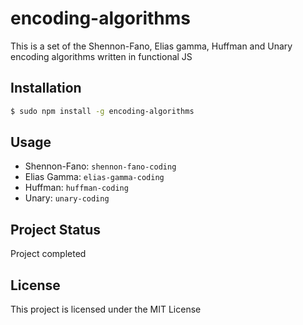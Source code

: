 # encoding-algorithms
This is a set of the Shennon-Fano, Elias gamma, Huffman and Unary encoding algorithms written in functional JS

## Installation
```sh
$ sudo npm install -g encoding-algorithms
```

## Usage
* Shennon-Fano: `shennon-fano-coding`
* Elias Gamma: `elias-gamma-coding`
* Huffman: `huffman-coding`
* Unary: `unary-coding`

## Project Status
Project completed

## License
This project is licensed under the MIT License
